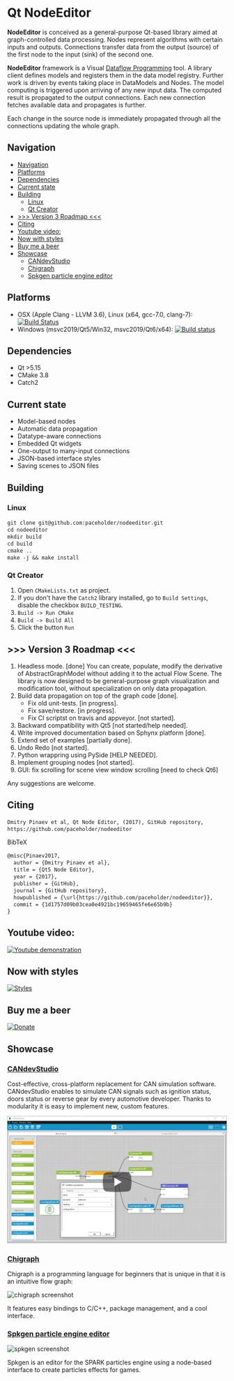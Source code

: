 # Qt NodeEditor

**NodeEditor** is conceived as a general-purpose Qt-based library aimed at
graph-controlled data processing.  Nodes represent algorithms with certain inputs
and outputs. Connections transfer data from the output (source) of the first node
to the input (sink) of the second one.

**NodeEditor** framework is a Visual [Dataflow
Programming](https://en.wikipedia.org/wiki/Dataflow_programming) tool.  A library
client defines models and registers them in the data model registry.  Further
work is driven by events taking place in DataModels and Nodes.  The model
computing is triggered upon arriving of any new input data. The computed result
is propagated to the output connections. Each new connection fetches available
data and propagates is further.

Each change in the source node is immediately propagated through all the
connections updating  the whole graph.

## Navigation

- [Navigation](#navigation)
- [Platforms](#platforms)
- [Dependencies](#dependencies)
- [Current state](#current-state)
- [Building](#building)
  - [Linux](#linux)
  - [Qt Creator](#qt-creator)
- [>>> Version 3 Roadmap <<<](#-version-3-roadmap-)
- [Citing](#citing)
- [Youtube video:](#youtube-video)
- [Now with styles](#now-with-styles)
- [Buy me a beer](#buy-me-a-beer)
- [Showcase](#showcase)
  - [CANdevStudio](#candevstudio)
  - [Chigraph](#chigraph)
  - [Spkgen particle engine editor](#spkgen-particle-engine-editor)

## Platforms

* OSX (Apple Clang - LLVM 3.6), Linux (x64, gcc-7.0, clang-7): [![Build Status](https://travis-ci.org/paceholder/nodeeditor.svg?branch=master)](https://travis-ci.org/paceholder/nodeeditor)
* Windows (msvc2019/Qt5/Win32, msvc2019/Qt6/x64): [![Build status](https://ci.appveyor.com/api/projects/status/wxp47wv3uyyiujjw/branch/master?svg=true)](https://ci.appveyor.com/project/paceholder/nodeeditor/branch/master)


## Dependencies

* Qt >5.15
* CMake 3.8
* Catch2

## Current state

* Model-based nodes
* Automatic data propagation
* Datatype-aware connections
* Embedded Qt widgets
* One-output to many-input connections
* JSON-based interface styles
* Saving scenes to JSON files

## Building

### Linux

~~~
git clone git@github.com:paceholder/nodeeditor.git
cd nodeeditor
mkdir build
cd build
cmake ..
make -j && make install
~~~

### Qt Creator

1. Open `CMakeLists.txt` as project.
2. If you don't have the `Catch2` library installed, go to `Build Settings`, disable the checkbox `BUILD_TESTING`.
3. `Build -> Run CMake`
4. `Build -> Build All`
5. Click the button `Run`

## >>> Version 3 Roadmap <<<

1. Headless mode. [done]
   You can create, populate, modify the derivative of AbstractGraphModel
   without adding it to the actual Flow Scene.
   The library is now designed to be general-purpose graph
   visualization and modification tool, without specialization on only
   data propagation.
2. Build data propagation on top of the graph code [done].
   - Fix old unit-tests. [in progress].
   - Fix save/restore. [in progress].
   - Fix CI scriptst on travis and appveyor. [not started].
3. Backward compatibility with Qt5 [not started/help needed].
3. Write improved documentation based on Sphynx platform [done].
4. Extend set of examples [partially done].
5. Undo Redo [not started].
6. Python wrappring using PySide [HELP NEEDED].
7. Implement grouping nodes [not started].
8. GUI: fix scrolling for scene view window scrolling [need to check Qt6]

Any suggestions are welcome.

## Citing

    Dmitry Pinaev et al, Qt Node Editor, (2017), GitHub repository, https://github.com/paceholder/nodeeditor

BibTeX

    @misc{Pinaev2017,
      author = {Dmitry Pinaev et al},
      title = {Qt5 Node Editor},
      year = {2017},
      publisher = {GitHub},
      journal = {GitHub repository},
      howpublished = {\url{https://github.com/paceholder/nodeeditor}},
      commit = {1d1757d09b03cea0e4921bc19659465fe6e65b9b}
    }


## Youtube video:

[![Youtube demonstration](pictures/vid1.png)](https://www.youtube.com/watch?v=pxMXjSvlOFw)

## Now with styles


[![Styles](pictures/style_example.png)](https://www.youtube.com/watch?v=i_pB-Y0hCYQ)


## Buy me a beer

[![Donate](https://img.shields.io/badge/Donate-PayPal-green.svg)](https://paypal.me/DmitryPinaev)

## Showcase

### [CANdevStudio](https://github.com/GENIVI/CANdevStudio)

Cost-effective, cross-platform replacement for CAN simulation software.
CANdevStudio enables to simulate CAN signals such as ignition status, doors status or reverse gear by every automotive developer. Thanks to modularity it is easy to implement new, custom features.

[![Qt Design Studio](pictures/showcase_CANdevStudio.png)](https://youtu.be/1TfAyg6DG04?t=22)

### [Chigraph](https://github.com/chigraph/chigraph)

Chigraph is a programming language for beginners that is unique in that it is an
intuitive flow graph:

![chigraph screenshot](pictures/chigraph.png)

It features easy bindings to C/C++, package management, and a cool interface.

### [Spkgen particle engine editor](https://github.com/fredakilla/spkgen)

![spkgen screenshot](pictures/spkgen.png)

Spkgen is an editor for the SPARK particles engine using a node-based interface
to create particles effects for games.
